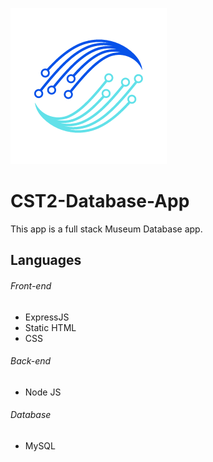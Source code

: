 ![App Logo](public/CST2-Logo-Transparent-Smaller.png)
# CST2-Database-App 

This app is a full stack Museum Database app.

## Languages

###### Front-end
- ExpressJS
- Static HTML
- CSS

###### Back-end
- Node JS

###### Database
- MySQL
